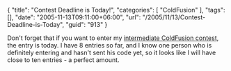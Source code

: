 {
	"title": "Contest Deadline is Today!",
	"categories": [
		"ColdFusion"
	],
	"tags": [],
	"date": "2005-11-13T09:11:00+06:00",
	"url": "/2005/11/13/Contest-Deadline-is-Today",
	"guid": "913"
}

Don't forget that if you want to enter my <a href="http://ray.camdenfamily.com/index.cfm/2005/10/30/Intermediate-ColdFusion-Contest">intermediate ColdFusion contest</a>, the entry is today. I have 8 entries so far, and I know one person who is definitely entering and hasn't sent his code yet, so it looks like I will have close to ten entries - a perfect amount.